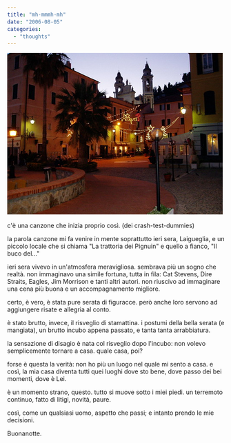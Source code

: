 ```yaml
---
title: "mh-mmmh-mh"
date: "2006-08-05"
categories: 
  - "thoughts"
---
```


[![](images/194276916_ca27b818cd.jpg)](http://www.flickr.com/photos/64181963@N00/194276916/ "photo sharing")  

c'è una canzone che inizia proprio così. (dei crash-test-dummies)

la parola canzone mi fa venire in mente soprattutto ieri sera, Laigueglia, e un piccolo locale che si chiama "La trattoria dei Pignuin" e quello a fianco, "Il buco del..."

ieri sera vivevo in un'atmosfera meravigliosa. sembrava più un sogno che realtà. non immaginavo una simile fortuna, tutta in fila: Cat Stevens, Dire Straits, Eagles, Jim Morrison e tanti altri autori. non riuscivo ad immaginare una cena più buona e un accompagnamento migliore.

certo, è vero, è stata pure serata di figuracce. però anche loro servono ad aggiungere risate e allegria al conto.

è stato brutto, invece, il risveglio di stamattina. i postumi della bella serata (e mangiata), un brutto incubo appena passato, e tanta tanta arrabbiatura.

la sensazione di disagio è nata col risveglio dopo l'incubo: non volevo semplicemente tornare a casa. quale casa, poi?

forse è questa la verità: non ho più un luogo nel quale mi sento a casa. e così, la mia casa diventa tutti quei luoghi dove sto bene, dove passo dei bei momenti, dove è Lei.

è un momento strano, questo. tutto si muove sotto i miei piedi. un terremoto continuo, fatto di litigi, novità, paure.

così, come un qualsiasi uomo, aspetto che passi; e intanto prendo le mie decisioni.

Buonanotte.

